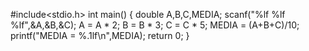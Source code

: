 #include<stdio.h>
int main()
{
	double A,B,C,MEDIA;
	scanf("%lf %lf %lf",&A,&B,&C);
	A = A * 2;
	B = B * 3;
	C = C * 5;
	MEDIA = (A+B+C)/10;	
	printf("MEDIA = %.1lf\n",MEDIA);
	return 0;
}
